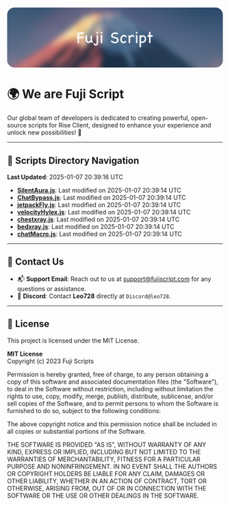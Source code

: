 ![Banner](.github/b.webp)

# 🌍 **We are Fuji Script**

Our global team of developers is dedicated to creating powerful, open-source scripts for Rise Client, designed to enhance your experience and unlock new possibilities! 🌟

---
<!-- SCRIPTS_NAVIGATION_START -->
## 📂 **Scripts Directory Navigation**

**Last Updated**: 2025-01-07 20:39:16 UTC

- **[SilentAura.js](scripts/SilentAura.js)**: Last modified on 2025-01-07 20:39:14 UTC
- **[ChatBypass.js](scripts/ChatBypass.js)**: Last modified on 2025-01-07 20:39:14 UTC
- **[jetpackFly.js](scripts/jetpackFly.js)**: Last modified on 2025-01-07 20:39:14 UTC
- **[velocityHylex.js](scripts/velocityHylex.js)**: Last modified on 2025-01-07 20:39:14 UTC
- **[chestxray.js](scripts/chestxray.js)**: Last modified on 2025-01-07 20:39:14 UTC
- **[bedxray.js](scripts/bedxray.js)**: Last modified on 2025-01-07 20:39:14 UTC
- **[chatMacro.js](scripts/chatMacro.js)**: Last modified on 2025-01-07 20:39:14 UTC

<!-- SCRIPTS_NAVIGATION_END -->

---

## 💬 **Contact Us**  
- 📬 **Support Email**: Reach out to us at [support@fujiscript.com](mailto:support@fujiscript.com) for any questions or assistance.  
- 💬 **Discord**: Contact **Leo728** directly at `Discord@leo728`.

---

## 📜 **License**

This project is licensed under the MIT License.  

**MIT License**  
Copyright (c) 2023 Fuji Scripts  

Permission is hereby granted, free of charge, to any person obtaining a copy of this software and associated documentation files (the "Software"), to deal in the Software without restriction, including without limitation the rights to use, copy, modify, merge, publish, distribute, sublicense, and/or sell copies of the Software, and to permit persons to whom the Software is furnished to do so, subject to the following conditions:  

The above copyright notice and this permission notice shall be included in all copies or substantial portions of the Software.  

THE SOFTWARE IS PROVIDED "AS IS", WITHOUT WARRANTY OF ANY KIND, EXPRESS OR IMPLIED, INCLUDING BUT NOT LIMITED TO THE WARRANTIES OF MERCHANTABILITY, FITNESS FOR A PARTICULAR PURPOSE AND NONINFRINGEMENT. IN NO EVENT SHALL THE AUTHORS OR COPYRIGHT HOLDERS BE LIABLE FOR ANY CLAIM, DAMAGES OR OTHER LIABILITY, WHETHER IN AN ACTION OF CONTRACT, TORT OR OTHERWISE, ARISING FROM, OUT OF OR IN CONNECTION WITH THE SOFTWARE OR THE USE OR OTHER DEALINGS IN THE SOFTWARE.  
